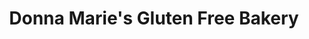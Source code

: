 ---
title: "Donna Marie's Gluten Free Bakery"
url: /rochester/donna-maries-gluten-free-bakery/
shop: Bäckerei
---